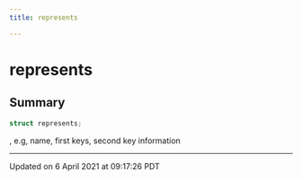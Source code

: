 ```yaml
---
title: represents

---
```

# represents



## Summary

```cpp
struct represents;
```

, e.g, name, first keys, second key information 

-------------------------------

Updated on  6 April 2021 at 09:17:26 PDT